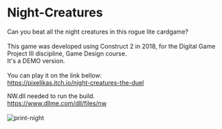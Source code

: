 # Night-Creatures
Can you beat all the night creatures in this rogue lite cardgame?<br><br>
This game was developed using Construct 2 in 2018, for the Digital Game Project III discipline, Game Design course.<br>
It's a DEMO version.<br><br>
You can play it on the link bellow:<br>
https://pixelikas.itch.io/night-creatures-the-duel<br>

NW.dll needed to run the build.<br>
https://www.dllme.com/dll/files/nw
<br><br>
![print-night](https://github.com/Pixelikas/Night-Creatures/assets/67108278/ddadf080-ecdb-433d-ac67-6817fbb863cb)


